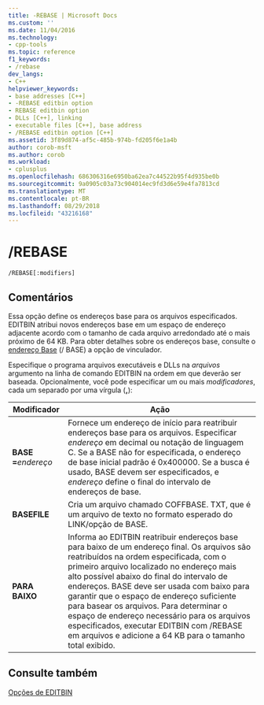 ```yaml
---
title: -REBASE | Microsoft Docs
ms.custom: ''
ms.date: 11/04/2016
ms.technology:
- cpp-tools
ms.topic: reference
f1_keywords:
- /rebase
dev_langs:
- C++
helpviewer_keywords:
- base addresses [C++]
- -REBASE editbin option
- REBASE editbin option
- DLLs [C++], linking
- executable files [C++], base address
- /REBASE editbin option [C++]
ms.assetid: 3f89d874-af5c-485b-974b-fd205f6e1a4b
author: corob-msft
ms.author: corob
ms.workload:
- cplusplus
ms.openlocfilehash: 686306316e6950ba62ea7c44522b95f4d935be0b
ms.sourcegitcommit: 9a0905c03a73c904014ec9fd3d6e59e4fa7813cd
ms.translationtype: MT
ms.contentlocale: pt-BR
ms.lasthandoff: 08/29/2018
ms.locfileid: "43216168"
---
```

# <a name="rebase"></a>/REBASE
```  
/REBASE[:modifiers]  
```  
  
## <a name="remarks"></a>Comentários  
 Essa opção define os endereços base para os arquivos especificados. EDITBIN atribui novos endereços base em um espaço de endereço adjacente acordo com o tamanho de cada arquivo arredondado até o mais próximo de 64 KB. Para obter detalhes sobre os endereços base, consulte o [endereço Base](../../build/reference/base-base-address.md) (/ BASE) a opção de vinculador.  
  
 Especifique o programa arquivos executáveis e DLLs na *arquivos* argumento na linha de comando EDITBIN na ordem em que deverão ser baseada. Opcionalmente, você pode especificar um ou mais *modificadores*, cada um separado por uma vírgula (**,**):  
  
|Modificador|Ação|  
|--------------|------------|  
|**BASE =**<em>endereço</em>|Fornece um endereço de início para reatribuir endereços base para os arquivos. Especificar *endereço* em decimal ou notação de linguagem C. Se a BASE não for especificada, o endereço de base inicial padrão é 0x400000. Se a busca é usado, BASE devem ser especificados, e *endereço* define o final do intervalo de endereços de base.|  
|**BASEFILE**|Cria um arquivo chamado COFFBASE. TXT, que é um arquivo de texto no formato esperado do LINK/opção de BASE.|  
|**PARA BAIXO**|Informa ao EDITBIN reatribuir endereços base para baixo de um endereço final. Os arquivos são reatribuídos na ordem especificada, com o primeiro arquivo localizado no endereço mais alto possível abaixo do final do intervalo de endereços. BASE deve ser usada com baixo para garantir que o espaço de endereço suficiente para basear os arquivos. Para determinar o espaço de endereço necessário para os arquivos especificados, executar EDITBIN com /REBASE em arquivos e adicione a 64 KB para o tamanho total exibido.|  
  
## <a name="see-also"></a>Consulte também  
 [Opções de EDITBIN](../../build/reference/editbin-options.md)